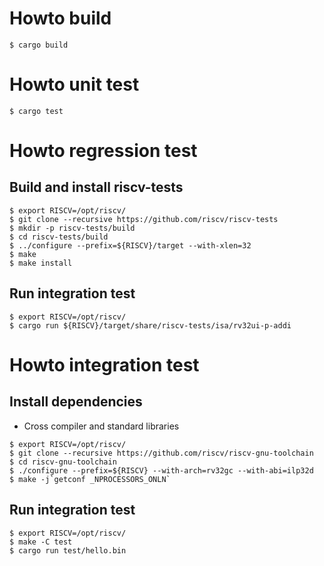 # Howto build

```
$ cargo build
```


# Howto unit test

```
$ cargo test
```

# Howto regression test

## Build and install riscv-tests

```
$ export RISCV=/opt/riscv/
$ git clone --recursive https://github.com/riscv/riscv-tests
$ mkdir -p riscv-tests/build
$ cd riscv-tests/build
$ ../configure --prefix=${RISCV}/target --with-xlen=32
$ make
$ make install
```

## Run integration test
```
$ export RISCV=/opt/riscv/
$ cargo run ${RISCV}/target/share/riscv-tests/isa/rv32ui-p-addi
```

# Howto integration test

## Install dependencies

- Cross compiler and standard libraries
```
$ export RISCV=/opt/riscv/
$ git clone --recursive https://github.com/riscv/riscv-gnu-toolchain
$ cd riscv-gnu-toolchain
$ ./configure --prefix=${RISCV} --with-arch=rv32gc --with-abi=ilp32d
$ make -j`getconf _NPROCESSORS_ONLN`
```

## Run integration test
```
$ export RISCV=/opt/riscv/
$ make -C test
$ cargo run test/hello.bin
```
